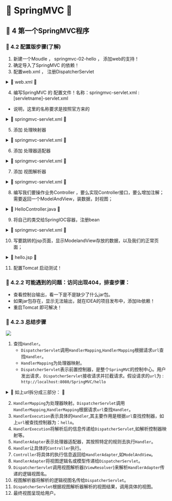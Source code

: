 # &#127800; SpringMVC &#127800; 
##  &#127800; 4 第一个SpringMVC程序
  
### &#127800; 4.2 配置版步骤(了解)

1. 新建一个Moudle ， springmvc-02-hello ， 添加web的支持！
2. 确定导入了SpringMVC 的依赖！
3. 配置web.xml  ， 注册DispatcherServlet

<details>
<summary> &#127809; web.xml &#127809; </summary>
  
```xml
<?xml version="1.0" encoding="UTF-8"?>
<web-app xmlns="http://xmlns.jcp.org/xml/ns/javaee"
        xmlns:xsi="http://www.w3.org/2001/XMLSchema-instance"
        xsi:schemaLocation="http://xmlns.jcp.org/xml/ns/javaee http://xmlns.jcp.org/xml/ns/javaee/web-app_4_0.xsd"
        version="4.0">

   <!--1.注册DispatcherServlet-->
   <servlet>
       <servlet-name>springmvc</servlet-name>
       <servlet-class>org.springframework.web.servlet.DispatcherServlet</servlet-class>
       <!--关联一个springmvc的配置文件:【servlet-name】-servlet.xml-->
       <init-param>
           <param-name>contextConfigLocation</param-name>
           <param-value>classpath:springmvc-servlet.xml</param-value>
       </init-param>
       <!--启动级别-1-->
       <load-on-startup>1</load-on-startup>
   </servlet>

   <!--/ 匹配所有的请求；（不包括.jsp）-->
   <!--/* 匹配所有的请求；（包括.jsp）-->
   <servlet-mapping>
       <servlet-name>springmvc</servlet-name>
       <url-pattern>/</url-pattern>
   </servlet-mapping>

</web-app>
```
</details>

4. 编写SpringMVC 的 配置文件！名称：springmvc-servlet.xml  : [servletname]-servlet.xml
  - 说明，这里的名称要求是按照官方来的
  
<details>
<summary> &#127809; springmvc-servlet.xml &#127809; </summary>
  
```xml

<?xml version="1.0" encoding="UTF-8"?>
<beans xmlns="http://www.springframework.org/schema/beans"
      xmlns:xsi="http://www.w3.org/2001/XMLSchema-instance"
      xsi:schemaLocation="http://www.springframework.org/schema/beans
       http://www.springframework.org/schema/beans/spring-beans.xsd">

</beans>
```
</details>
  
5. 添加 处理映射器

<details>
<summary> &#127809; springmvc-servlet.xml &#127809; </summary>
  
```xml
<bean class="org.springframework.web.servlet.handler.BeanNameUrlHandlerMapping"/>
```
</details>

6. 添加 处理器适配器


<details>
<summary> &#127809; springmvc-servlet.xml &#127809; </summary>
  
```xml
<bean class="org.springframework.web.servlet.mvc.SimpleControllerHandlerAdapter"/>
```
</details>

7. 添加 视图解析器

<details>
<summary> &#127809; springmvc-servlet.xml &#127809; </summary>
  
```xml

<!--视图解析器:DispatcherServlet给他的ModelAndView-->
<bean class="org.springframework.web.servlet.view.InternalResourceViewResolver" id="InternalResourceViewResolver">
   <!--前缀-->
   <property name="prefix" value="/WEB-INF/jsp/"/>
   <!--后缀-->
   <property name="suffix" value=".jsp"/>
</bean>
```
</details>

8. 编写我们要操作业务Controller ，要么实现Controller接口，要么增加注解；需要返回一个ModelAndView，装数据，封视图；

<details>
<summary> &#127809; HelloController.java &#127809; </summary>
  
```java

package com.kuang.controller;

import org.springframework.web.servlet.ModelAndView;
import org.springframework.web.servlet.mvc.Controller;

import javax.servlet.http.HttpServletRequest;
import javax.servlet.http.HttpServletResponse;

//注意：这里我们先导入Controller接口
public class HelloController implements Controller {

   public ModelAndView handleRequest(HttpServletRequest request, HttpServletResponse response) throws Exception {
       //ModelAndView 模型和视图
       ModelAndView mv = new ModelAndView();

       //封装对象，放在ModelAndView中。Model
       mv.addObject("msg","HelloSpringMVC!");
       //封装要跳转的视图，放在ModelAndView中
       mv.setViewName("hello"); //: /WEB-INF/jsp/hello.jsp
       return mv;
  }
   
}
```
</details>

9. 将自己的类交给SpringIOC容器，注册bean

<details>
<summary> &#127809; springmvc-servlet.xml &#127809; </summary>
  
```xml

<!--Handler-->
<bean id="/hello" class="com.kuang.controller.HelloController"/>
```
</details>

10. 写要跳转的jsp页面，显示ModelandView存放的数据，以及我们的正常页面；

<details>
<summary> &#127809; hello.jsp &#127809; </summary>
  
```html
<%@ page contentType="text/html;charset=UTF-8" language="java" %>
<html>
<head>
   <title>Kuangshen</title>
</head>
<body>
${msg}
</body>
</html>
```
</details>

11. 配置Tomcat 启动测试！



### &#127800; 4.2.2 可能遇到的问题：访问出现404，排查步骤：

- 查看控制台输出，看一下是不是缺少了什么jar包。
- 如果jar包存在，显示无法输出，就在IDEA的项目发布中，添加lib依赖！
- 重启Tomcat 即可解决！
  
### &#127800; 4.2.3 总结步骤
  
![](http://lc-dDwI9S44.cn-n1.lcfile.com/facce0ce897a59ac2305.png/MVC%E6%89%A7%E8%A1%8C%E5%8E%9F%E7%90%86.png)
  
1. 查找`Handler`。
    - `DispatcherServlet`调用`HandlerMapping`,`HandlerMapping`根据请求`url`查找`Handler`。
    - `HandlerMapping`为处理器映射。
    - `DispatcherServlet`表示前置控制器，是整个`SpringMVC`的控制中心。用户发出请求，`DispatcherServlet`接收请求并拦截请求。假设请求的`url`为 : `http://localhost:8080/SpringMVC/hello`
  
<details>
<summary> &#127809; 如上url拆分成三部分： &#127809; </summary>

- `http://localhost:8080`服务器域名
- `SpringMVC`部署在服务器上的`web`站点
- `hello`表示控制器

通过分析，如上`url`表示为：请求位于服务器`localhost:8080`上的`SpringMVC`站点的`hello`控制器。
</details>
  
2. `HandlerMapping`为处理器映射。`DispatcherServlet`调用`HandlerMapping`,`HandlerMapping`根据请求`url`查找`Handler`。
3. `HandlerExecution`表示具体的`Handler`,其主要作用是根据`url`查找控制器，如上`url`被查找控制器为：`hello`。
4. `HandlerExecution`将解析后的信息传递给`DispatcherServlet`,如解析控制器映射等。
5. `HandlerAdapter`表示处理器适配器，其按照特定的规则去执行`Handler`。
6. `Handler`让具体的`Controller`执行。
7. `Controller`将具体的执行信息返回给`HandlerAdapter`,如`ModelAndView`。
8. `HandlerAdapter`将视图逻辑名或模型传递给`DispatcherServlet`。
9. `DispatcherServlet`调用视图解析器(`ViewResolver`)来解析`HandlerAdapter`传递的逻辑视图名。
10. 视图解析器将解析的逻辑视图名传给`DispatcherServlet`。
11. `DispatcherServlet`根据视图解析器解析的视图结果，调用具体的视图。
12. 最终视图呈现给用户。

